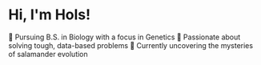 # Hi, I'm Hols!

🧬 Pursuing B.S. in Biology with a focus in Genetics
💾 Passionate  about solving tough, data-based problems
🦎 Currently uncovering the mysteries of salamander evolution
